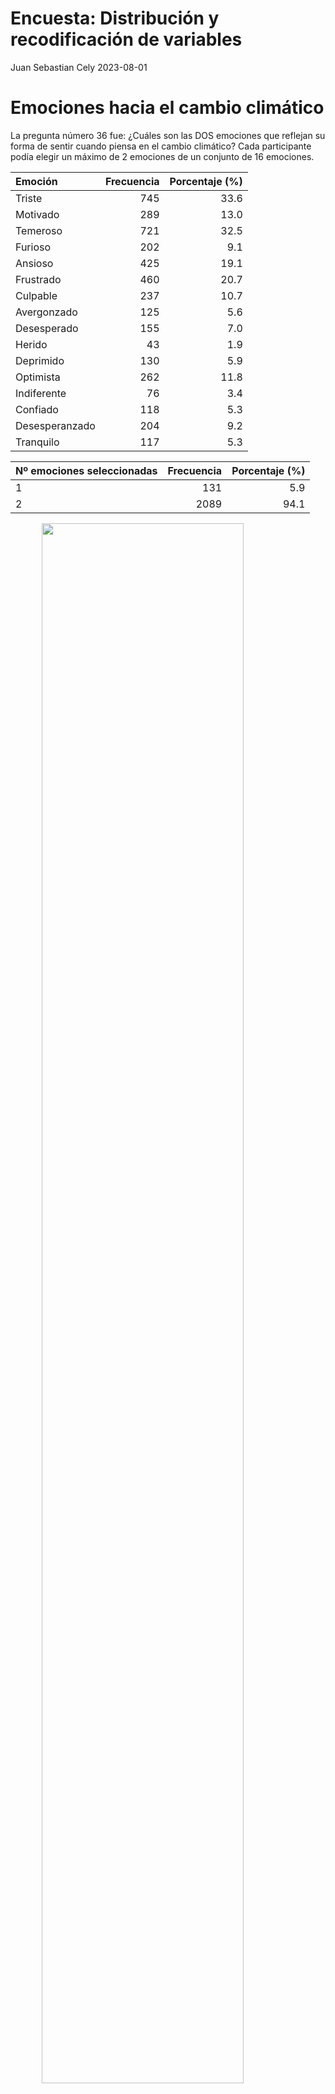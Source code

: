Encuesta: Distribución y recodificación de variables
================
Juan Sebastian Cely
2023-08-01

# Emociones hacia el cambio climático

La pregunta número 36 fue: ¿Cuáles son las DOS emociones que reflejan su
forma de sentir cuando piensa en el cambio climático? Cada participante
podía elegir un máximo de 2 emociones de un conjunto de 16 emociones.

| Emoción        | Frecuencia | Porcentaje (%) |
|:---------------|-----------:|---------------:|
| Triste         |        745 |           33.6 |
| Motivado       |        289 |           13.0 |
| Temeroso       |        721 |           32.5 |
| Furioso        |        202 |            9.1 |
| Ansioso        |        425 |           19.1 |
| Frustrado      |        460 |           20.7 |
| Culpable       |        237 |           10.7 |
| Avergonzado    |        125 |            5.6 |
| Desesperado    |        155 |            7.0 |
| Herido         |         43 |            1.9 |
| Deprimido      |        130 |            5.9 |
| Optimista      |        262 |           11.8 |
| Indiferente    |         76 |            3.4 |
| Confiado       |        118 |            5.3 |
| Desesperanzado |        204 |            9.2 |
| Tranquilo      |        117 |            5.3 |

| Nº emociones seleccionadas | Frecuencia | Porcentaje (%) |
|:---------------------------|-----------:|---------------:|
| 1                          |        131 |            5.9 |
| 2                          |       2089 |           94.1 |

<img src="./figuresvariable emociones hacia cambio climático-1.png" width="80%" style="display: block; margin: auto;" />

## Variable “Emociones hacia el cambio climático” Recodificada

El conjunto de 16 emociones fue agrupado en tres niveles: Emociones
negativas, Emociones ambivalentes y/o neutrales, y Emociones positivas.

| Emociones              | Frecuencia | Porcentaje (%) |
|:-----------------------|-----------:|---------------:|
| Negativas              |       1581 |           71.2 |
| Ambivalentes/Neutrales |        385 |           17.3 |
| Positivas              |        254 |           11.4 |

<img src="./figuresvariable emo recodificada-1.png" width="80%" style="display: block; margin: auto;" />

## Variable “Emociones hacia el cambio climático” Recodificada Opción 2

El conjunto de 16 emociones fueron agrupadas en 6 categorías creadas a
partir del modelo conocido como “Circumplex model of affect”, el cual
clasifica a las emociones de acuerdo a las dimensiones de valencia y
activación. Las emociones positivas solo fueron catalogadas de acuerdo a
su valencia debido al reducido número de participantes que seleccionaron
algunas de estas. De esta manera se evita tener categorias con
frecuencias en extremo reducidas.

| Emociones        | Frecuencia | Porcentaje (%) |
|:-----------------|-----------:|---------------:|
| Pos              |        297 |           13.4 |
| Pos y neg act    |        264 |           11.9 |
| Pos y neg no act |         78 |            3.5 |
| Neg act          |        647 |           29.1 |
| Neg no act y act |        798 |           35.9 |
| Neg no act       |        136 |            6.1 |

<img src="./figuresvariable emo recodificada 4-1.png" width="80%" style="display: block; margin: auto;" />

# Zona de residencia

Al inicio de la encuesta se clasificó a los participantes en dos
distintas categorías según su lugar de residencia. Estas fueron
categorías son: “Urbana ciudades” y “Municipios rurales dispersos”.

| Zona de Residencia           | Frecuencia | Porcentaje (%) |
|:-----------------------------|-----------:|---------------:|
| Municipios rurales dispersos |        210 |            9.5 |
| Urbana ciudades              |       2010 |           90.5 |

<img src="./figuresvariable zone-1.png" width="80%" style="display: block; margin: auto;" />

## Distribución de zona de residencia según datos del DANE

Los datos del DANE muestran porcentajes cercanos a los obtenidos en la
encuesta. ![](dane_zona_2020.png)

# Sexo

La pregunta número 1 pedía a cada participante indicar su sexo.

| Sexo   | Frecuencia | Porcentaje (%) |
|:-------|-----------:|---------------:|
| Hombre |       1115 |           50.2 |
| Mujer  |       1105 |           49.8 |

<img src="./figuresvariable sexo-1.png" width="80%" style="display: block; margin: auto;" />

# Edad

La pregunta número 2 fue: ¿Cuántos años tiene? Todos los participantes
debían tener 18 años o más y no más de 32 años.

| Edad | Porcentaje (%) |
|:-----|---------------:|
| 18   |            7.1 |
| 19   |            5.9 |
| 20   |            5.5 |
| 21   |            5.6 |
| 22   |            6.1 |
| 23   |            5.8 |
| 24   |            6.1 |
| 25   |            6.9 |
| 26   |            5.9 |
| 27   |            5.3 |
| 28   |            5.9 |
| 29   |            5.3 |
| 30   |           10.1 |
| 31   |            5.9 |
| 32   |           12.5 |

<img src="./figuresvariable edad-1.png" width="80%" style="display: block; margin: auto;" />

## Variable “Edad” Recodificada

El rango de edad permitido para los participantes fue separado en 4
distintos grupos: “De 18 a 20 años”, “De 21 a 24 años”, “De 25 a 29
años”, y “De 30 a 32 años”.

| Rango de edad   | Frecuencia | Porcentaje (%) |
|:----------------|-----------:|---------------:|
| De 18 a 20 años |        412 |           18.6 |
| De 21 a 24 años |        524 |           23.6 |
| De 25 a 29 años |        651 |           29.3 |
| De 30 a 32 años |        633 |           28.5 |

<img src="./figuresvariable edad recodificada-1.png" width="80%" style="display: block; margin: auto;" />

# Estrato

La pregunta número 3 fue: En el recibo de la luz de su domicilio, ¿qué
estrato sale reportado? Todos los participantes debían indicar su
estrato de acuerdo a la clasificación del Departamento de Planeación
Nacional que va desde 1 hasta 6.

| Estrato | Frecuencia | Porcentaje (%) |
|:--------|-----------:|---------------:|
| 1       |        423 |           19.1 |
| 2       |        674 |           30.4 |
| 3       |        697 |           31.4 |
| 4       |        232 |           10.5 |
| 5       |        130 |            5.9 |
| 6       |         64 |            2.9 |

<img src="./figuresvariable estrato-1.png" width="80%" style="display: block; margin: auto;" />

## Distribución de estrato socioeconómico según datos de Kantar

Los datos de Kantar muestran porcentajes cercanos a los obtenidos en la
encuesta. ![](kantar_stratum_2020.png)

## Variable “Estrato” Recodificada

La variable “Estrato” fue recodificada en tres distintos grupos: Estrato
“Bajo”, que incluye los estratos 1 y 2; Estrato “Medio”, que incluye los
estratos 3 y 4, y Estrato “Alto”, que incluye los estratos 5 y 6.

| Estrato | Frecuencia | Porcentaje (%) |
|:--------|-----------:|---------------:|
| Bajo    |       1097 |           49.4 |
| Medio   |        929 |           41.8 |
| Alto    |        194 |            8.7 |

<img src="./figuresvariable estrato recodificada-1.png" width="80%" style="display: block; margin: auto;" />

# Etnia

La pregunta número 5 fue:De acuerdo con su cultura, etnia o rasgos
físicos, ¿usted se reconoce como:…? El participante debía elegir una
opción de las 6 incluidas.

| Etnia          | Frecuencia | Porcentaje (%) |
|:---------------|-----------:|---------------:|
| Indígena       |         36 |            1.6 |
| Gitana(o) Rrom |          4 |            0.2 |
| Raizal         |          7 |            0.3 |
| Palenquera(o)  |          2 |            0.1 |
| Afro           |        136 |            6.1 |
| Ninguna        |       2035 |           91.7 |

<img src="./figuresvariable etnia-1.png" width="80%" style="display: block; margin: auto;" />

## Distribución de etnias según datos del DANE

Los datos del DANE muestran porcentajes cercanos a los obtenidos en la
encuesta. ![](dane_ethni_2020.png)

## Variable “Etnia” Recodificada

La variable “Etnia” fue recodificada en dos distintos niveles que
distinguen si la persona se reconoce como perteneciente a alguna de las
etnias incluidas o no.

| ¿Pertenece a alguna etnia? | Frecuencia | Porcentaje (%) |
|:---------------------------|-----------:|---------------:|
| No                         |       2035 |           91.7 |
| Sí                         |        185 |            8.3 |

<img src="./figuresvariable etnia recodificada-1.png" width="80%" style="display: block; margin: auto;" />

# Nivel educativo

La pregunta número 6 fue: ¿Cuál es el nivel educativo más alto alcanzado
por usted?

| Educación           | Frecuencia | Porcentaje (%) |
|:--------------------|-----------:|---------------:|
| Básica Primaria     |         56 |            2.5 |
| Básica Secundaria   |        164 |            7.4 |
| Secundaria Completa |       1014 |           45.7 |
| Técnico o Tecnólogo |        577 |           26.0 |
| Pregrado            |        346 |           15.6 |
| Posgrado            |         63 |            2.8 |

<img src="./figuresvariable nivel educativo-1.png" width="80%" style="display: block; margin: auto;" />

## Distribución de nivel educativo más alto alcanzado según datos del DANE

Los datos del DANE muestran porcentajes cercanos a los obtenidos en la
encuesta. ![](dane_edu_2020.png)

## Variable “Nivel educativo” Recodificada

La variable “Nivel educativo” fue recodificada en dos distintos niveles
que distinguen si la persona completó o no estudios de educación
superior.

# Hijos

La pregunta número 9 fue: ¿Usted tiene hijos?

| ¿Tiene Hijos? | Frecuencia | Porcentaje (%) |
|:--------------|-----------:|---------------:|
| Sí            |        935 |           42.1 |
| No            |       1285 |           57.9 |

<img src="./figuresvariable hijos-1.png" width="80%" style="display: block; margin: auto;" />

# Ideología política

La pregunta número 11 fue: Ubique su posición ideológica, en una escala
de 1 a 6 donde 1 es una posición de izquierda y 6 es una posición de
derecha.

| Ideología política | Frecuencia | Porcentaje (%) |
|:-------------------|-----------:|---------------:|
| Izquierda Fuerte   |        262 |           11.8 |
| Izquierda          |        286 |           12.9 |
| Centro Izquierda   |        801 |           36.1 |
| Centro Derecha     |        448 |           20.2 |
| Derecha            |        211 |            9.5 |
| Derecha Fuerte     |        212 |            9.5 |

<img src="./figuresvariable ideología política-1.png" width="80%" style="display: block; margin: auto;" />

## Distribución de ideología política según datos del DANE

Los datos del DANE muestran porcentajes cercanos a los obtenidos en la
encuesta. ![](dane_ideology_2020.png)

## Variable “Ideología política” Recodificada

La variable “Ideología política” fue recodificada en tres distintos
niveles que distinguen si la persona se considera de izquierda, de
centro, o de derecha.

| Ideología política | Frecuencia | Porcentaje (%) |
|:-------------------|-----------:|---------------:|
| Derecha            |        423 |           19.1 |
| Centro             |       1249 |           56.3 |
| Izquierda          |        548 |           24.7 |

<img src="./figuresvariable ideología política recodificada-1.png" width="80%" style="display: block; margin: auto;" />

# Medios de información

La pregunta número 12 fue: ¿Cómo se informa usted de los temas del país?
El participante podía elegir tantas opciones como quisiera.

| Medio          | Frecuencia | Proporción (%) |
|:---------------|-----------:|---------------:|
| Televisión     |       1396 |           62.9 |
| Radio          |        455 |           20.5 |
| Prensa impresa |        264 |           11.9 |
| Digital        |        468 |           21.1 |
| Redes Sociales |       1603 |           72.2 |
| Otro           |         21 |            0.9 |

| Nº medios seleccionados | Frecuencia | Porcentaje (%) |
|:------------------------|-----------:|---------------:|
| 1                       |        865 |           39.0 |
| 2                       |        925 |           41.7 |
| 3                       |        280 |           12.6 |
| 4                       |         98 |            4.4 |
| 5                       |         52 |            2.3 |

<img src="./figuresvariable medios-1.png" width="80%" style="display: block; margin: auto;" />

## Medios de información por separado

Se exploró cada uno de los medios de información de forma individual.
<img src="./figuresloop medios de información-1.png" width="80%" style="display: block; margin: auto;" /><img src="./figuresloop medios de información-2.png" width="80%" style="display: block; margin: auto;" /><img src="./figuresloop medios de información-3.png" width="80%" style="display: block; margin: auto;" /><img src="./figuresloop medios de información-4.png" width="80%" style="display: block; margin: auto;" /><img src="./figuresloop medios de información-5.png" width="80%" style="display: block; margin: auto;" /><img src="./figuresloop medios de información-6.png" width="80%" style="display: block; margin: auto;" />

## Variable “Medios de información” Recodificada

Los distintos medios de información fueron agrupados para crear una
variable que distingue si la persona se informa a través de internet o
no.

| Internet como fuente | Frecuencia | Porcentaje (%) |
|:---------------------|-----------:|---------------:|
| No                   |        475 |           21.4 |
| Sí                   |       1745 |           78.6 |

<img src="./figuresvariable recodificacion medios 2-1.png" width="80%" style="display: block; margin: auto;" />

# Confianza hacia figuras e instituciones

La pregunta número 17 fue: De las siguientes instituciones y figuras,
¿en cuáles confía? Los participantes debían responder para cada una de
las 22 figuras e instituciones incluidas si confiaban en esta o no, o si
no tenían conocimiento sobre esta.

| Institución o figura                       |   Sí |   No | No la conoce | No aplica |
|:-------------------------------------------|-----:|-----:|-------------:|----------:|
| Universidades Públicas                     | 62.3 | 34.6 |          3.2 |       0.0 |
| Universidades Privadas                     | 55.4 | 41.1 |          3.5 |       0.0 |
| La Iglesia católica                        | 47.6 | 49.6 |          2.8 |       0.0 |
| Las Fuerzas Militares                      | 43.5 | 53.4 |          3.2 |       0.0 |
| Registraduría                              | 38.2 | 58.1 |          3.8 |       0.0 |
| Defensoría del Pueblo                      | 37.9 | 55.6 |          6.5 |       0.0 |
| Alcaldía municipal                         | 33.1 | 64.0 |          2.9 |       0.0 |
| Jurados de Votación                        | 31.0 | 62.7 |          6.3 |       0.0 |
| Fiscalía General de la Nación              | 30.0 | 66.3 |          3.7 |       0.0 |
| Policía Nacional de Colombia               | 30.0 | 67.9 |          2.1 |       0.0 |
| Líderes religiosos cristianos No católicos | 28.0 | 64.6 |          7.4 |       0.0 |
| Procuraduría General de la Nación          | 26.1 | 65.4 |          8.6 |       0.0 |
| Sindicatos                                 | 25.3 | 63.8 |         10.9 |       0.0 |
| Contraloría General de la República        | 25.0 | 66.0 |          9.0 |       0.0 |
| Consejo Nacional Electoral                 | 23.8 | 68.6 |          7.6 |       0.0 |
| Gobernación departamental                  | 23.1 | 49.1 |          3.3 |      24.5 |
| Congreso de la República                   | 19.6 | 75.8 |          4.5 |       0.0 |
| Presidencia de Colombia                    | 19.3 | 78.1 |          2.6 |       0.0 |
| Partidos políticos                         | 16.0 | 79.2 |          4.8 |       0.0 |

<img src="./figuresconfianza en figuras e instituciones-1.png" width="80%" style="display: block; margin: auto;" />

| Categoría    | Frecuencia | Porcentaje (%) |
|:-------------|-----------:|---------------:|
| Sí           |      13654 |           32.4 |
| No           |      25835 |           61.2 |
| No la conoce |       2147 |            5.1 |
| No aplica    |        544 |            1.3 |

## Confianza en figuras e instituciones agrupadas

Las instituciones donde los cargos ocupados son de elección popular se
agruparon para conformar una nueva variable.
<img src="./figuresvariable medida de confianza-1.png" width="80%" style="display: block; margin: auto;" />

# Asociarse a organizaciones ambientales

La pregunta número 18 fue: ¿Usted qué está dispuesto a hacer para
aportar/solucionar los problemas del país? Dentro de las opciones
incluidas, la número 7 correspondía a la opción “Asociarme en
organizaciones ambientales” la cual fue elegida de forma independiente
por su relevancia para el proyecto.

| ¿Se asociaría? | Frecuencia | Porcentaje (%) |
|:---------------|-----------:|---------------:|
| Sí             |       1274 |           57.4 |
| No             |        946 |           42.6 |

<img src="./figuresvariable asociarse a organizaciones ambientales-1.png" width="80%" style="display: block; margin: auto;" />

# Impacto de actores frente al cambio climático

La pregunta número 35 fue: En una escala de 1 a 6, donde 1 es MUY
NEGATIVO y 6 es MUY POSITIVO, ¿cómo cree usted que impactan los
siguientes actores en el cambio climático? EL participante debía
responder a cada uno de los 14 actores incluidos.

| Actor                          | Muy negativo |    2 |    3 |    4 |    5 | Muy positivo | No sabe |
|:-------------------------------|-------------:|-----:|-----:|-----:|-----:|-------------:|--------:|
| Activistas                     |         14.1 | 12.5 | 20.5 | 21.1 | 14.7 |         11.1 |     5.9 |
| Campesinos                     |          5.4 |  6.1 | 15.0 | 20.8 | 20.5 |         23.4 |     8.8 |
| Científicos                    |          4.5 |  4.9 | 15.0 | 18.6 | 21.8 |         25.6 |     9.5 |
| Defensores de Derechos humanos |          9.0 | 10.1 | 20.8 | 23.3 | 16.9 |         13.5 |     6.4 |
| Feministas                     |         18.4 | 14.8 | 24.3 | 17.5 | 11.0 |          7.7 |     6.4 |
| Fuerza pública                 |         27.5 | 14.8 | 20.7 | 17.1 |  9.6 |          4.9 |     5.5 |
| Gobierno local                 |         20.2 | 17.2 | 23.0 | 18.5 | 11.1 |          6.7 |     3.4 |
| Gobierno nacional              |         22.3 | 18.0 | 22.3 | 17.4 | 10.0 |          6.4 |     3.5 |
| Grupos al margen de la ley     |         33.8 | 16.7 | 16.4 | 14.1 |  9.0 |          3.8 |     6.2 |
| Grupos religiosos              |         19.3 | 15.2 | 21.2 | 19.3 | 12.6 |          7.3 |     5.0 |
| Líderes ambientales            |          3.9 |  5.0 | 14.3 | 19.1 | 21.0 |         28.1 |     8.6 |
| Líderes comunitarios           |          8.2 | 11.9 | 21.0 | 22.0 | 15.4 |         14.9 |     6.6 |
| Políticos                      |         30.6 | 18.8 | 18.2 | 14.2 |  9.1 |          5.1 |     3.9 |
| Profesores                     |          5.2 |  7.7 | 18.8 | 21.9 | 21.3 |         19.8 |     5.2 |

| Categoría    | Frecuencia | Porcentaje (%) |
|:-------------|-----------:|---------------:|
| Muy negativo |       4937 |           15.9 |
| 2            |       3857 |           12.4 |
| 3            |       6030 |           19.4 |
| 4            |       5881 |           18.9 |
| 5            |       4531 |           14.6 |
| Muy positivo |       3959 |           12.7 |
| No sabe      |       1885 |            6.1 |

## Impacto de actores relevantes en el cambio climático Recodificada

Fueron elegidos los actores considerados como más relevantes frente al
fenómeno del cambio climático. Para cada uno se exploró su distribución
en relación a su impacto sobre el cambio climático. Los valores
negativos representan un impacto negativo, y los valores positivos un
impacto positivo. La escala va desde -3 hasta 3.

<img src="./figuresplot cientificos-1.png" width="80%" style="display: block; margin: auto;" />

<img src="./figuresplot activistas-1.png" width="80%" style="display: block; margin: auto;" />

<img src="./figuresplot religious groups-1.png" width="80%" style="display: block; margin: auto;" />

<img src="./figuresplot politicians-1.png" width="80%" style="display: block; margin: auto;" />

# Pensamientos sobre el cambio climático

La pregunta número 37 fue: “De las siguientes opciones, el cambio
climático me hace pensar que:”. Los participantes podían elegir un
máximo de 3 opciones dentro de los 15 pensamientos incluidos.

| Pensamiento                    | Frecuencia | Porcentaje (%) |
|:-------------------------------|-----------:|---------------:|
| Fracaso humanidad              |        559 |           25.2 |
| Futuro aterrador               |        839 |           37.8 |
| No me afecta                   |        178 |            8.0 |
| Humanidad condenada            |        392 |           17.7 |
| Generación sin oportunidades   |        676 |           30.5 |
| Destruye lo que valoro         |        558 |           25.1 |
| Seguridad amenazada            |        353 |           15.9 |
| No tener hijos                 |        346 |           15.6 |
| La Humanidad lo superará       |        179 |            8.1 |
| Proceso natural                |        137 |            6.2 |
| Avances nos salvarán           |        256 |           11.5 |
| Oportunidad para valorar       |        461 |           20.8 |
| Coordinación mundial salvación |        158 |            7.1 |
| Castigo Dios                   |         78 |            3.5 |
| Dios nos salvará               |         96 |            4.3 |

| Nº pensamientos seleccionados | Frecuencia |
|:------------------------------|-----------:|
| 1                             |        302 |
| 2                             |        790 |
| 3                             |       1128 |

<img src="./figuresvariable pensamientos hacia cambio climático-1.png" width="80%" style="display: block; margin: auto;" />

## Variable “Pensamientos sobre cambio climático” Recodificada

La variable “Pensamientos sobre cambio climático” fue recodificada en
tres distintos niveles que distinguen si frente al cambio climático la
persona tiene exclusivamente pensamientos negativos, si tiene
pensamientos ambivalentes o neutrales, y si tiene pensamientos
exclusivamente positivos.

| Pensamiento            | Frecuencia | Porcentaje (%) |
|:-----------------------|-----------:|---------------:|
| Negativos              |       1125 |           50.7 |
| Ambivalentes/Neutrales |        951 |           42.8 |
| Positivos              |        144 |            6.5 |

<img src="./figuresvariable pensamientos negativos cambio climático-1.png" width="80%" style="display: block; margin: auto;" />

# Impacto acciones en su comodidad

La pregunta número 38 fue: En una escala de 1 a 6, donde 1 es MUY
NEGATIVAMENTE y 6 es MUY POSITIVAMENTE, ¿Cómo cree que las siguientes
acciones afectarían A SU COMODIDAD? El participante debía dar una
respuesta para cada una de las 10 acciones incluidas.

| Acción                   | Muy negativo |    2 |    3 |    4 |    5 | Muy positivo |
|:-------------------------|-------------:|-----:|-----:|-----:|-----:|-------------:|
| Bici caminar             |          3.7 |  7.3 | 16.9 | 22.6 | 18.4 |         31.2 |
| Bombillos ahorradores    |          2.0 |  4.5 | 12.1 | 16.5 | 19.4 |         45.5 |
| Compra local             |          4.5 |  8.1 | 24.5 | 25.0 | 15.1 |         22.7 |
| No carro                 |         12.7 | 13.5 | 28.2 | 21.4 | 11.4 |         12.9 |
| Plantar árbol            |          1.4 |  2.7 | 10.0 | 16.6 | 18.6 |         50.8 |
| Prohibir bolsas          |          4.5 |  7.4 | 20.0 | 20.3 | 16.9 |         30.9 |
| Reducir aire calefacción |          4.5 |  6.4 | 21.6 | 23.3 | 17.0 |         27.3 |
| Reducir electrónicos     |          5.6 |  9.4 | 23.2 | 24.4 | 16.0 |         21.4 |
| Un hijo menos            |          7.2 |  8.6 | 22.0 | 23.0 | 15.0 |         24.3 |
| Vegetariano vegano       |         10.0 | 13.4 | 26.0 | 23.0 | 12.3 |         15.4 |

| Categoría    | Frecuencia | Porcentaje (%) |
|:-------------|-----------:|---------------:|
| Muy negativo |       1238 |            5.6 |
| 2            |       1804 |            8.1 |
| 3            |       4543 |           20.5 |
| 4            |       4795 |           21.6 |
| 5            |       3553 |           16.0 |
| Muy positivo |       6267 |           28.2 |

## Creación de una medida del impacto positivo de ciertas acciones en la comodidad

Se creó una medida que promedia los valores asignados a cada una de las
acciones individuales y se recodificaron en una escala que va desde -3
hasta 3.
<img src="./figuresvariable medida impacto acciones comodidad cont-1.png" width="80%" style="display: block; margin: auto;" />

# Impacto acciones en cambio climático

La pregunta número 39 fue: En una escala de 1 a 6, donde 1 es MUY
NEGATIVAMENTE y 6 es MUY POSITIVAMENTE, ¿Cómo cree que las siguientes
acciones afectarían AL CAMBIO CLIMÁTICO? El participante debía dar una
respuesta para cada una de las 10 acciones incluidas.

| Acción                   | Muy negativo |   2 |    3 |    4 |    5 | Muy positivo |
|:-------------------------|-------------:|----:|-----:|-----:|-----:|-------------:|
| Bici caminar             |          1.4 | 3.0 | 10.4 | 16.4 | 18.6 |         50.3 |
| Bombillos ahorradores    |          1.0 | 3.3 | 10.5 | 14.7 | 17.7 |         52.7 |
| Compra local             |          2.1 | 4.2 | 17.4 | 21.9 | 21.0 |         33.4 |
| No carro                 |          3.8 | 4.3 | 16.1 | 16.5 | 19.8 |         39.5 |
| Plantar árbol            |          0.6 | 2.9 |  8.1 | 13.2 | 16.5 |         58.7 |
| Prohibir bolsas          |          2.3 | 3.2 | 11.5 | 15.7 | 20.5 |         46.9 |
| Reducir aire calefacción |          1.5 | 3.0 | 12.2 | 19.1 | 20.3 |         43.9 |
| Reducir electrónicos     |          1.3 | 3.3 | 13.3 | 20.2 | 21.5 |         40.4 |
| Un hijo menos            |          4.0 | 5.5 | 15.5 | 20.2 | 19.0 |         35.9 |
| Vegetariano vegano       |          3.9 | 6.5 | 19.5 | 23.8 | 17.1 |         29.2 |

| Categoría    | Frecuencia | Porcentaje (%) |
|:-------------|-----------:|---------------:|
| Muy negativo |        484 |            2.2 |
| 2            |        871 |            3.9 |
| 3            |       2985 |           13.4 |
| 4            |       4034 |           18.2 |
| 5            |       4258 |           19.2 |
| Muy positivo |       9568 |           43.1 |

## Creación de una medida del impacto de ciertas acciones en el cambio climático

Se creó una medida que promedia los valores asignados a cada una de las
acciones individuales y se recodificaron en una escala que va desde -3
hasta 3.
<img src="./figuresvariable medida impacto cambio climático cont-1.png" width="80%" style="display: block; margin: auto;" />

## Creación de una medida de la disposición a llevar acabo acciones individuales

Se sumaron los valores obtenidos frente al impacto de acciones
individuales en el cambio climático y en la comodidad y se clasificaron
de modo que los puntajes negativos o iguales a cero se convirtieron en
la categoría “Poco dispuesta”; los puntajes de 1 hasta 3 se convirtieron
en la categoría “Dispuesta”, y los puntajes de 4 hasta 6 se convirtieron
en la categoría “Muy dispuesta”.
<img src="./figuresvariable medida disposicion acciones en cambio climático-1.png" width="80%" style="display: block; margin: auto;" />

# Origen del cambio climático

La pregunta número 40 fue: Indíqueme su apreciación en cuanto al origen
del cambio climático actual, en una escala de 1 a 10, donde 1 es 100%
debido a causas naturales y 10 es 100% debido a actividades humanas.

| Origen cambio climático | Frecuencia | Porcentaje (%) |
|:------------------------|-----------:|---------------:|
| 1                       |         21 |            0.9 |
| 2                       |         23 |            1.0 |
| 3                       |         28 |            1.3 |
| 4                       |         50 |            2.3 |
| 5                       |        187 |            8.4 |
| 6                       |        209 |            9.4 |
| 7                       |        305 |           13.7 |
| 8                       |        344 |           15.5 |
| 9                       |        282 |           12.7 |
| 10                      |        771 |           34.7 |

<img src="./figuresvariable origen cambio climático-1.png" width="80%" style="display: block; margin: auto;" />

## Variable “Origen del cambio climático” Recodificada

La variable “Origen del cambio climático” fue recodificada en dos
niveles que distinguen si la persona se aproxima a una respuesta
correcta o no respecto al porcentaje de contribución al cambio climático
de las actividades humanas. Solo quienes eligieron las opciones que
constituyen un rango del 80 al 100% de origen del cambio climátivo por
actividades humanas se clasificaron como una respuesta correcta.

| Respuesta Origen Cambio Climático | Frecuencia | Porcentaje (%) |
|:----------------------------------|-----------:|---------------:|
| Correcta                          |       1053 |           47.4 |
| Incorrecta                        |       1167 |           52.6 |

<img src="./figuresvariable origen del cambio climático recodificada 2-1.png" width="80%" style="display: block; margin: auto;" />

# Mayor contribución al cambio climático

La pregunta número 41 fue: En su opinión, ¿cuál de los siguientes
factores a nivel global tiene la mayor contribución al cambio climático
actualmente? El participante debía elegir una única opción dentro de los
4 factores incluidos.

| Factor                        | Frecuencia | Porcentaje (%) |
|:------------------------------|-----------:|---------------:|
| Agricultura y ganadería       |        239 |           10.8 |
| Quema de combustibles fósiles |        744 |           33.5 |
| Deforestación                 |       1155 |           52.0 |
| Volcanes y/o actividad solar  |         82 |            3.7 |

<img src="./figuresvariable contribución factores al cambio climático-1.png" width="80%" style="display: block; margin: auto;" />

## Variable “Mayor contribución al cambio climático” Recodificada

La variable “Mayor contribución al cambio climático” fue recodificada en
dos distintos niveles que distinguen si la persona respondió
correctamente que la quema de combustibles fósiles es el factor que más
contribuye al cambio climático.

| Respuesta  | Frecuencia | Porcentaje (%) |
|:-----------|-----------:|---------------:|
| Correcta   |        744 |           33.5 |
| Incorrecta |       1476 |           66.5 |

<img src="./figuresvariable contribución factores recodificada-1.png" width="80%" style="display: block; margin: auto;" />

# Exploración visual de algunas relaciones esperables dentro de la muestra

Se esperaba encontrar que las personas que habitan en ciudades urbanas
tiendan a alcanzar niveles más altos de educación comparadas con las
personas que habitan en municipios rurales dispersos.
<img src="./figuresrelación nivel educativo zona-1.png" width="80%" style="display: block; margin: auto;" />

Se esperaba encontrar que las personas que habitan en ciudades urbanas
tiendan a pertenecer a estratos más altos comparadas con las personas
que habitan en municipios rurales dispersos.
<img src="./figuresrelación estrato zona-1.png" width="80%" style="display: block; margin: auto;" />

Se esperaba encontrar que las personas de estratos socioeconómicos altos
tiendan a alcanzar niveles de educación más altos comparadas con las
personas de estratos socioeconómicos más bajos.
<img src="./figuresrelación nivel educativo estrato-1.png" width="80%" style="display: block; margin: auto;" />
